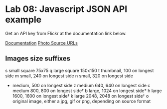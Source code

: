 # Lab 08: Javascript JSON API example

Get an API key from Flickr at the documentation link below.

[Documentation](https://www.flickr.com/services/api/)
[Photo Source URLs](https://www.flickr.com/services/api/misc.urls.html)


## Images size suffixes

s	small square 75x75
q	large square 150x150
t	thumbnail, 100 on longest side
m	small, 240 on longest side
n	small, 320 on longest side
-	medium, 500 on longest side
z	medium 640, 640 on longest side
c	medium 800, 800 on longest side†
b	large, 1024 on longest side*
h	large 1600, 1600 on longest side†
k	large 2048, 2048 on longest side†
o	original image, either a jpg, gif or png, depending on source format
